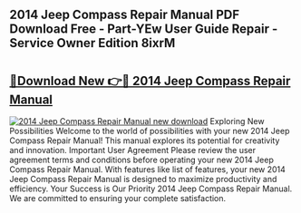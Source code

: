 ## 2014 Jeep Compass Repair Manual PDF Download Free - Part-YEw User Guide Repair - Service Owner Edition 8ixrM

# <h2><a href="http://bc20380.oget.top/?id=2014+Jeep+Compass+Repair+Manual">🔗Download New 👉🔴 2014 Jeep Compass Repair Manual</a></h2>

[![2014 Jeep Compass Repair Manual new download](https://i.imgur.com/5g1atiW.png)](http://bc20380.oget.top/?id=2014+Jeep+Compass+Repair+Manual)
Exploring New Possibilities Welcome to the world of possibilities with your new 2014 Jeep Compass Repair Manual! This manual explores its potential for creativity and innovation. Important User Agreement Please review the user agreement terms and conditions before operating your new 2014 Jeep Compass Repair Manual. With features like list of features, your new 2014 Jeep Compass Repair Manual is designed to maximize productivity and efficiency. Your Success is Our Priority 2014 Jeep Compass Repair Manual. We are committed to ensuring your complete satisfaction.
